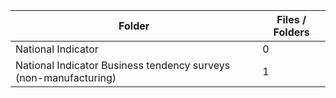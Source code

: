 | Folder                                                           |   Files / Folders |
|------------------------------------------------------------------|-------------------|
| National Indicator                                               |                 0 |
| National Indicator Business tendency surveys (non-manufacturing) |                 1 |